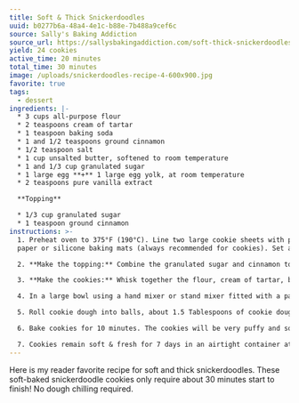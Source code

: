 ```yaml
---
title: Soft & Thick Snickerdoodles
uuid: b0277b6a-48a4-4e1c-b88e-7b488a9cef6c
source: Sally's Baking Addiction
source_url: https://sallysbakingaddiction.com/soft-thick-snickerdoodles-in-20-minutes
yield: 24 cookies
active_time: 20 minutes
total_time: 30 minutes
image: /uploads/snickerdoodles-recipe-4-600x900.jpg
favorite: true
tags:
  - dessert
ingredients: |-
  * 3 cups all-purpose flour
  * 2 teaspoons cream of tartar
  * 1 teaspoon baking soda
  * 1 and 1/2 teaspoons ground cinnamon
  * 1/2 teaspoon salt
  * 1 cup unsalted butter, softened to room temperature
  * 1 and 1/3 cup granulated sugar
  * 1 large egg **+** 1 large egg yolk, at room temperature
  * 2 teaspoons pure vanilla extract

  **Topping**

  * 1/3 cup granulated sugar
  * 1 teaspoon ground cinnamon
instructions: >-
  1. Preheat oven to 375°F (190°C). Line two large cookie sheets with parchment
  paper or silicone baking mats (always recommended for cookies). Set aside.

  2. **Make the topping:** Combine the granulated sugar and cinnamon together in a small bowl.

  3. **Make the cookies:** Whisk together the flour, cream of tartar, baking soda, cinnamon, and salt together in a medium bowl.

  4. In a large bowl using a hand mixer or stand mixer fitted with a paddle attachment, beat the butter and granulated sugar together on high speed until smooth and creamy, about 2 minutes. Add the egg, egg yolk, and vanilla extract. Beat on medium-high speed until combined. Scrape down the sides and up the bottom of the bowl with a rubber spatula as needed. With the mixer running on low speed, slowly add the dry ingredients to the wet ingredients in 3 different parts. The dough will be thick.

  5. Roll cookie dough into balls, about 1.5 Tablespoons of cookie dough each. I recommend this cookie scoop. Roll the dough balls in cinnamon-sugar topping. Sprinkle extra cinnamon-sugar on top if desired. Arrange 3 inches apart on the baking sheets.

  6. Bake cookies for 10 minutes. The cookies will be very puffy and soft. When they are still very warm, lightly press down on them with the back of a spoon or fork to help flatten them out. Allow cookies to cool on the baking sheet for 10 minutes and transfer to a wire rack to cool completely.

  7. Cookies remain soft & fresh for 7 days in an airtight container at room temperature.
---
```

Here is my reader favorite recipe for soft and thick snickerdoodles. These soft-baked snickerdoodle cookies only require about 30 minutes start to finish! No dough chilling required.
